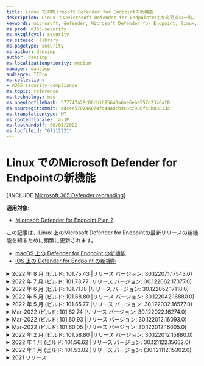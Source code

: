 ```yaml
---
title: Linux でのMicrosoft Defender for Endpointの新機能
description: Linux でのMicrosoft Defender for Endpointの主な変更点の一覧。
keywords: microsoft, defender, Microsoft Defender for Endpoint, linux, whatsnew, release
ms.prod: m365-security
ms.mktglfcycl: security
ms.sitesec: library
ms.pagetype: security
ms.author: dansimp
author: dansimp
ms.localizationpriority: medium
manager: dansimp
audience: ITPro
ms.collection:
- m365-security-compliance
ms.topic: reference
ms.technology: mde
ms.openlocfilehash: 577747a28c86cb1b95640a6ae6ebe557d2340a28
ms.sourcegitcommit: adc4e5707aa074fc4aa0cb9e8c2986fc8b88813c
ms.translationtype: MT
ms.contentlocale: ja-JP
ms.lasthandoff: 08/01/2022
ms.locfileid: "67112221"
---
```

# <a name="whats-new-in-microsoft-defender-for-endpoint-on-linux"></a>Linux でのMicrosoft Defender for Endpointの新機能

[!INCLUDE [Microsoft 365 Defender rebranding](../../includes/microsoft-defender.md)]

**適用対象:**
- [Microsoft Defender for Endpoint Plan 2](https://go.microsoft.com/fwlink/p/?linkid=2154037)


この記事は、Linux 上のMicrosoft Defender for Endpointの最新リリースの新機能を知るために頻繁に更新されます。 

- [macOS 上の Defender for Endpoint の新機能](mac-whatsnew.md)
- [iOS 上の Defender for Endpoint の新機能](ios-whatsnew.md)

<details>
  <summary>2022 年 8 月 (ビルド: 101.75.43 |リリース バージョン: 30.122071.17543.0)</summary>

&ensp;リリース日: **2022 年 8 月 2** 日<br/>
&ensp;発行日: **2022 年 8 月 2 日**<br/>
&ensp;ビルド: **101.75.43**<br/>
&ensp;リリース バージョン: **30.122071.17543.0**<br/>
&ensp;エンジンバージョン: **1.1.19300.3**<br/>
&ensp;署名バージョン: **1.369.395.0**<br/>

**新機能**

- Red Hat Enterprise Linux バージョン 9.0 のサポートを追加しました
- ネットワーク保護機能の適用レベルを `mdatp health` 照会するために使用できる新しいフィールドを出力に追加しました。 新しいフィールドが呼び出`network_protection_enforcement_level`され、次のいずれかの値を受け取ることができます。 `audit``block``disabled`
- 同じコンテンツを複数検出すると、脅威履歴にエントリが重複する可能性がある製品バグに対処しました
- サービスが停止したときに、製品 (`mdatp_audisp_plugin`) によって生成されたプロセスの 1 つが適切に終了しないことがある問題に対処しました
- その他のバグ修正
</br>

<br/><br/>
</details>

<details>
  <summary>2022 年 7 月 (ビルド: 101.73.77 |リリース バージョン: 30.122062.17377.0)</summary>

&ensp;リリース日: **2022 年 7 月 21** 日<br/>
&ensp;発行日: **2022 年 7 月 21** 日<br/>
&ensp;ビルド: **101.73.77**<br/>
&ensp;リリース バージョン: **30.122062.17377.0**<br/>
&ensp;エンジンバージョン: **1.1.19200.3**<br/>
&ensp;署名バージョン: **1.367.1011.0**<br/>


**新機能**

- [ファイル ハッシュの計算を構成](linux-preferences.md#configure-file-hash-computation-feature)するオプションを追加しました
- このビルド以降、製品には既定で新しいマルウェア対策エンジンが用意されます
- ファイル コピー操作のパフォーマンスの向上
- バグ修正
</br>

<br/><br/>
</details>

<details>
  <summary>2022 年 6 月 (ビルド: 101.71.18 |リリース バージョン: 30.122052.17118.0)</summary>

&ensp;リリース **日: 2022 年 6 月 24** 日<br/>
&ensp;発行日: **2022 年 6 月 24** 日<br/>
&ensp;ビルド: **101.71.18**<br/>
&ensp;リリース バージョン: **30.122052.17118.0**<br/>


**新機能**

- v2 定義の更新に対して標準以外の場所 (/var の外部) で定義ストレージをサポートするように修正しました
- RHEL 6 で使用されている製品センサーで、OS がハングする可能性がある問題を修正しました
- `mdatp connectivity test` は、製品が正しく機能するために必要な追加の URL で拡張されました。 新しい URL は [https://go.microsoft.com/fwlink/?linkid=2144709](https://go.microsoft.com/fwlink/?linkid=2144709).
- これまで、製品の再起動の間、製品ログ レベルは保持されませんでした。 このバージョン以降、ログ レベルを保持する新しいコマンド ライン ツール スイッチがあります。 新しいコマンドは .`mdatp log level persist --level <level>`
- 製品インストール パッケージから依存関係 `python` を削除しました
- ファイル コピー操作のパフォーマンスの向上と、元のネットワーク イベントの処理 `auditd`
- バグ修正
</br>

<br/><br/>
</details>


<details>
  <summary>2022 年 5 月 (ビルド: 101.68.80 |リリース バージョン: 30.122042.16880.0)</summary>

&ensp;リリース日: **2022 年 5 月 23** 日<br/>
&ensp;発行日: **2022 年 5 月 23** 日<br/>
&ensp;ビルド: **101.68.80**<br/>
&ensp;リリース バージョン: **30.122042.16880.0**<br/>

**新機能** 

- RHEL 6 で実行するときのカーネル バージョン `2.6.32-754.47.1.el6.x86_64` のサポートを追加しました
- RHEL 6 で、壊れないエンタープライズ カーネル (UEK) を実行しているデバイスに製品をインストールできるようになりました
- 実行中と同じように `unknown` プロセス名が正しく表示されない問題を修正しました `mdatp diagnostic real-time-protection-statistics`
- 製品が検疫フォルダー内のファイルを誤って検出する場合があるバグを修正しました
- ソフト リンクとしてマウントされたときにコマンド ライン ツールが`/opt`機能しない問題`mdatp`を修正しました
- バグ修正&パフォーマンスの向上
</br>

<br/><br/>
</details>

<details>
<summary>2022 年 5 月 (ビルド: 101.65.77 |リリース バージョン: 30.122032.16577.0)</summary>

&ensp;リリース日: **2022 年 5 月 2 日**<br/>
&ensp;発行日: **2022 年 5 月 2 日**<br/>
&ensp;ビルド: **101.65.77**<br/>
&ensp;リリース バージョン: **30.122032.16577.0**<br/>


**新機能**

- フィールド`mdatp health`を`conflicting_applications`改善し、最新の 10 個のプロセスのみを表示し、プロセス名を含める必要があります。 これにより、Linux のMicrosoft Defender for Endpointと競合する可能性があるプロセスを簡単に特定できます。
- バグ修正


<br/><br/>
</details><details>
<summary>Mar-2022 (ビルド: 101.62.74 |リリース バージョン: 30.122022.16274.0)</summary>

&ensp;リリース日: **2022 年 3 月 24** 日<br/>
&ensp;発行日: **2022 年 3 月 24** 日<br/>
&ensp;ビルド: **101.62.74**<br/>
&ensp;リリース バージョン: **30.122022.16274.0**<br/>


**新機能**

- 以前のカーネル バージョンで実行しているときに、製品がサイズが 2 GB を超えるファイルへのアクセスを誤ってブロックする問題に対処しました
- バグ修正


<br/><br/>
</details><details>
<summary>Mar-2022 (ビルド: 101.60.93 |リリース バージョン: 30.122012.16093.0)</summary>

&ensp;リリース日: **2022 年 3 月 9** 日<br/>
&ensp;発行日: **2022 年 3 月 9** 日<br/>
&ensp;ビルド: **101.60.93**<br/>
&ensp;リリース バージョン: **30.122012.16093.0**<br/>

**新機能**

- このバージョンには[、CVE-2022-23278](https://msrc-blog.microsoft.com/2022/03/08/guidance-for-cve-2022-23278-spoofing-in-microsoft-defender-for-endpoint/) のセキュリティ更新プログラムが含まれています


<br/><br/>
</details><details>
<summary>Mar-2022 (ビルド: 101.60.05 |リリース バージョン: 30.122012.16005.0)</summary>

&ensp;リリース日: **2022 年 3 月 3** 日<br/>
&ensp;発行日: **2022 年 3 月 3** 日<br/>
&ensp;ビルド: **101.60.05**<br/>
&ensp;リリース バージョン: **30.122012.16005.0**<br/>

**新機能**

- RHEL 6.10 のカーネル バージョン 2.6.32-754.43.1.el6.x86_64のサポートを追加しました
- バグ修正


<br/><br/>
</details><details>
<summary>2022 年 2 月 (ビルド: 101.58.80 |リリース バージョン: 30.122012.15880.0)</summary>

&ensp;リリース **日: 2022 年 2 月 20 日**<br/>
&ensp;発行日: **2022 年 2 月 20 日**<br/>
&ensp;ビルド: **101.58.80**<br/>
&ensp;リリース バージョン: **30.122012.15880.0**<br/>

**新機能**

- コマンド ライン ツールでは、検疫されたファイルを、ファイルが最初に検出された場所以外の場所に復元できるようになりました。 これは 、 `mdatp threat quarantine restore --id [threat-id] --path [destination-folder]`.
- このバージョン以降、Linux のネットワーク保護をオンデマンドで評価できます
- バグ修正



<br/><br/>
</details><details>
<summary>2022 年 1 月 (ビルド: 101.56.62 |リリース バージョン: 30.121122.15662.0)</summary>

&ensp;リリース日: **2022 年 1 月 26** 日<br/>
&ensp;発行日: **2022 年 1 月 26** 日<br/>
&ensp;ビルド: **101.56.62**<br/>
&ensp;リリース バージョン: **30.121122.15662.0**<br/>

**新機能**

- 101.53.02 で発生し、複数の顧客に影響を与えた製品のクラッシュを修正しました


<br/><br/>
</details><details>
<summary>2022 年 1 月 (ビルド: 101.53.02 |リリース バージョン: (30.121112.15302.0)</summary>

&ensp;リリース日: **2022 年 1 月 8** 日<br/>
&ensp;発行日: **2022 年 1 月 8** 日<br/>
&ensp;ビルド: **101.53.02**<br/>
&ensp;リリース バージョン: **30.121112.15302.0**<br/>

**新機能**

- バグ修正&パフォーマンスの向上



</details>

<details><summary> 2021 リリース</summary><blockquote>
  <details><summary>(ビルド: 101.52.57 |リリース バージョン: 30.121092.15257.0)</summary>
   
  <p><b> ビルド: 101.52.57 <br>
リリース バージョン: 30.121092.15257.0</b></p>
   
  <p><b> 新機能 </b></p>

   - Java アプリケーションで使用されている脆弱な log4j jar を検出する機能を追加しました。 マシンは、読み込まれた log4j jar を使用して Java プロセスを実行するために定期的に検査されます。 この情報はMicrosoft Defender for Endpoint バックエンドに報告され、ポータルの [脆弱性管理] 領域で公開されます。
   
   </details>

  <details><summary>(ビルド: 101.47.76 |リリース バージョン: 30.121092.14776.0)</summary>
   
  <p><b> ビルド: 101.47.76 <br>
リリース バージョン: 30.121092.14776.0</b></p>
   
  <p><b>新機能</b></p>

   - オンデマンド スキャン中にアーカイブをスキャンするかどうかを制御する新しいスイッチをコマンド ライン ツールに追加しました。 これは、mdatp config scan-archives --value [enabled/disabled]を使用して構成できます。 既定では、これは有効に設定されています。

   - バグ修正

   </details>

   <details><summary>(ビルド: 101.45.13 |リリース バージョン: 30.121082.14513.0)</summary>
   
  <p> 
  ビルド: <b>101.45.13 </b>  <br>
リリース バージョン:<b> 30.121082.14513.0 </b></p>
   
  <p><b>新機能</b></p>

  - このバージョン以降、次のディストリビューションにMicrosoft Defender for Endpointサポートを提供しています。

    - RHEL6.7-6.10 および CentOS6.7-6.10 バージョン。
    - Amazon Linux 2
    - Fedora 33 以降

  - バグ修正

   </details>


   <details><summary>(ビルド: 101.45.00 |リリース バージョン: 30.121072.14500.0)</summary>
   
   <p> 
   ビルド:<b> 101.45.00</b> <br>
リリース バージョン: <b>30.121072.14500.0</b></p>
   
   <p><b>新機能</b></p>
      

  - コマンド ライン ツールに新しいスイッチを追加しました。
    - オンデマンド スキャンの並列処理の度合いを制御します。 これを構成 `mdatp config maximum-on-demand-scan-threads --value [number-between-1-and-64]`するには、 . 既定では、ある程度の並列処理 `2` が使用されます。
    - セキュリティ インテリジェンスの更新後のスキャンを有効または無効にするかどうかを制御します。 これを構成 `mdatp config scan-after-definition-update --value [enabled/disabled]`するには、 . 既定では、これは `enabled`.
  - 製品ログ レベルを変更するには、昇格が必要になりました
  - バグ修正

   </details>

   <details><summary>(ビルド: 101.39.98 |リリース バージョン: 30.121062.13998.0)</summary>
   
   <p> 
   ビルド: <b>101.39.98 </b><br>
リリース バージョン: <b>30.121062.13998.0</b></p>
   
   <p><b>新機能</b></p>

  - バグ修正&パフォーマンスの向上
  
   </details>

   <details><summary>(ビルド: 101.34.27 |リリース バージョン: 30.121052.13427.0)</summary>
   
   <p> 
   ビルド:<b> 101.34.27</b> <br>
リリース バージョン: <b>30.121052.13427.0</b></p>
   
   <p><b>新機能</b></p>

   - バグ修正&パフォーマンスの向上
  
   </details>

   <details><summary>(ビルド: 101.29.64 |リリース バージョン: 30.121042.12964.0)</summary>
   
   <p> 
   ビルド:<b> 101.29.64 </b><br>
リリース バージョン:<b> 30.121042.12964.0</b></p>
   
   <p><b>新機能</b></p>

   - このバージョン以降、コマンド ライン クライアントを介してトリガーされたオンデマンドウイルス対策スキャン中に検出された脅威は自動的に修復されます。 ユーザー インターフェイスを介してトリガーされたスキャン中に検出された脅威には、手動操作が必要です。
   - `mdatp diagnostic real-time-protection-statistics` 次の 2 つの追加スイッチがサポートされるようになりました。
     - `--sort`: 出力を降順に並べ替え、スキャンされたファイルの合計数で並べ替えます。
     - `--top N`: 上位 N 個の結果が表示されます (指定されている場合 `--sort` にのみ機能します)
   - バグ修正&パフォーマンスの向上
  
   </details>

   <details><summary>(ビルド: 101.25.72 |リリース バージョン: 30.121022.12563.0)</summary>
   
   <p> 
   ビルド:<b> 101.25.72</b> <br>
リリース バージョン: <b>30.121022.12563.0</b></p>
   
   <p><b>新機能</b></p>

   - Linux 上のMicrosoft Defender for Endpointは、米国政府機関のお客様向けのプレビューで利用できるようになりました。 詳細については、「[米国政府機関のお客様向けのMicrosoft Defender for Endpoint」を参照してください](gov.md)。
   - FUSE ファイルシステムを使用するシステムで Linux でMicrosoft Defender for Endpointを使用すると OS がハングする問題を修正しました
   - その他のバグ修正&パフォーマンスの向上
  
   </details>

   
   <details><summary>(ビルド: 101.25.63 |リリース バージョン: 30.121022.12563.0)</summary>
   
   <p> 
   ビルド:<b> 101.25.63</b> <br>
リリース バージョン: <b>30.121022.12563.0</b></p>
   
   <p><b>新機能</b></p>

   - バグ修正&パフォーマンスの向上
  
   </details>

   <details><summary>(ビルド: 101.23.64 |リリース バージョン: 30.121021.12364.0)</summary>
   
   <p>
ビルド:<b> 101.23.64 </b><br>
リリース バージョン: 30.121021.12364.0</b></p>
   
   <p><b>新機能</b></p>

   - マウント ポイント全体がウイルス対策除外リストに追加される状況のパフォーマンスが向上しました。 このバージョンより前のバージョンでは、マウント ポイントから発生したファイル アクティビティは、製品によって処理されていました。 このバージョン以降、除外されたマウント ポイントのファイル アクティビティが抑制され、製品のパフォーマンスが向上します
   - 最後のオンデマンド スキャンに関する情報を表示する新しいオプションをコマンド ライン ツールに追加しました。 最後のオンデマンド スキャンに関する情報を表示するには、次のコマンドを実行します。 `mdatp health --details antivirus`
   - バグ修正&その他のパフォーマンスの向上
  
   </details>

   <details><summary>(ビルド: 101.18.53)</summary>
   
    <p> 
    ビルド:<b> 101.18.53 </b><br>
        
    <p>新機能</b></p>

   - EDR for Linux が[一般公開](https://techcommunity.microsoft.com/t5/microsoft-defender-for-endpoint/edr-for-linux-is-now-is-generally-available/ba-p/2048539)されました
   - カスタム スキャン中に AV 除外を無視する新しいコマンド ライン スイッチ (`--ignore-exclusions`) を追加しました (`mdatp scan custom`)
   - `mdatp diagnostic create`診断ログを別のディレクトリに保存できるようにする新しいパラメーター (`--path [directory]`) で拡張
    - バグ修正&パフォーマンスの向上
    
   </details>





</blockquote></details>

